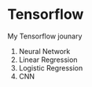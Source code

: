 # Tensorflow

My Tensorflow jounary
  1. Neural Network
  2. Linear Regression
  3. Logistic Regression
  4. CNN
